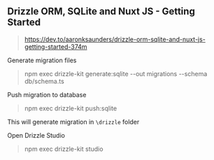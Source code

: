 ## Drizzle ORM, SQLite and Nuxt JS - Getting Started 
> https://dev.to/aaronksaunders/drizzle-orm-sqlite-and-nuxt-js-getting-started-374m

Generate migration files
> npm exec drizzle-kit generate:sqlite --out migrations --schema db/schema.ts

Push migration to database
> npm exec drizzle-kit push:sqlite

This will generate migration in `\drizzle` folder

Open Drizzle Studio
> npm exec drizzle-kit studio
